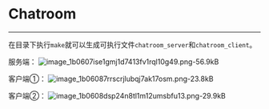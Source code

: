 # Chatroom

---

在目录下执行`make`就可以生成可执行文件`chatroom_server`和`chatroom_client`。

 服务端：
![image_1b0607ise1gmj1d7413fv1rql10g49.png-56.9kB][1]

 客户端①：
![image_1b06087rrscrjlubqj7ak17osm.png-23.8kB][2]

 客户端②：
![image_1b0608dsp24n8tl1m12umsbfu13.png-29.9kB][3]


  [1]: http://static.zybuluo.com/JuntongCHEN/y3maib6vnvash5mjv1hzb9t8/image_1b0607ise1gmj1d7413fv1rql10g49.png
  [2]: http://static.zybuluo.com/JuntongCHEN/7kolxfjszl728nddpfxtdycw/image_1b06087rrscrjlubqj7ak17osm.png
  [3]: http://static.zybuluo.com/JuntongCHEN/iasvyzt0udcs9o4ve24794en/image_1b0608dsp24n8tl1m12umsbfu13.png
